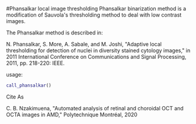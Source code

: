 #Phansalkar local image thresholding
Phansalkar binarization method is a modification of Sauvola's thresholding method to deal with low contrast images.

The Phansalkar method is described in:

N. Phansalkar, S. More, A. Sabale, and M. Joshi, "Adaptive local thresholding for detection of nuclei in diversity stained cytology images," in 2011 International Conference on Communications and Signal Processing, 2011, pp. 218-220: IEEE.

usage:

```matlab
call_phansalkar()
```

Cite As

C. B. Nzakimuena, "Automated analysis of retinal and choroidal OCT and OCTA images in AMD," Polytechnique Montréal, 2020
